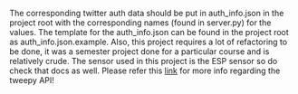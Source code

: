 The corresponding twitter auth data should be put in auth_info.json in the project root with the corresponding names (found in server.py) for the values.
The template for the auth_info.json can be found in the project root as auth_info.json.example.
Also, this project requires a lot of refactoring to be done, it was a semester project done for a particular course and is relatively crude.
The sensor used in this project is the ESP sensor so do check that docs as well.
Please refer this [link](https://fedoramagazine.org/learn-build-twitter-bot-python/) for more info regarding the tweepy API!
